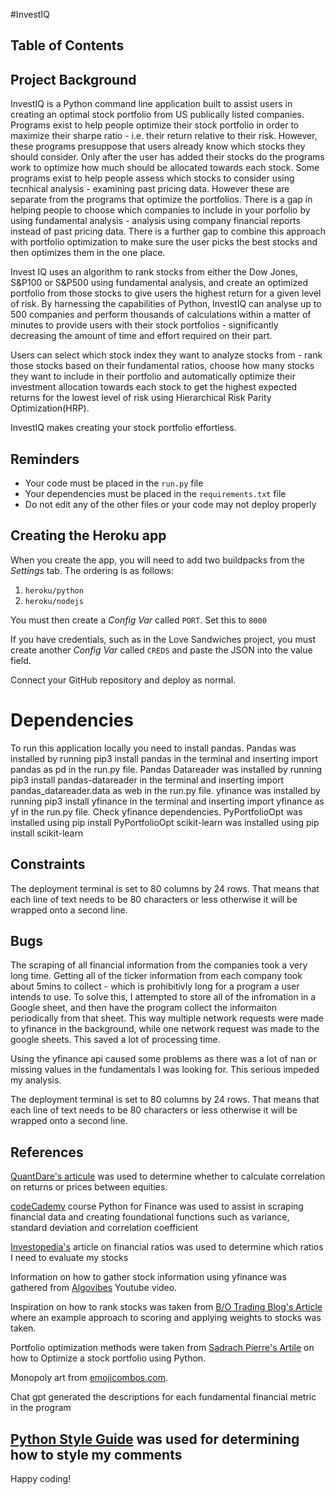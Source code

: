 #InvestIQ

## Table of Contents

## Project Background

InvestIQ is a Python command line application built to assist users in creating an optimal stock portfolio from US publically listed companies. Programs exist to help people optimize their stock portfolio in order to maximize their sharpe ratio - i.e. their return relative to their risk. However, these programs presuppose that users already know which stocks they should consider. Only after the user has added their stocks do the programs work to optimize how much should be allocated towards each stock. Some programs exist to help people assess which stocks to consider using tecnhical analysis - examining past pricing data. However these are separate from the programs that optimize the portfolios. There is a gap in helping people to choose which companies to include in your porfolio by using fundamental analysis - analysis using company financial reports instead of past pricing data. There is a further gap to combine this approach with portfolio optimization to make sure the user picks the best stocks and then optimizes them in the one place.

Invest IQ uses an algorithm to rank stocks from either the Dow Jones, S&P100 or S&P500 using fundamental analysis, and create an optimized portfolio from those stocks to give users the highest return for a given level of risk. By harnessing the capabilities of Python, InvestIQ can analyse up to 500 companies and perform thousands of calculations within a matter of minutes to provide users with their stock portfolios - significantly decreasing the amount of time and effort required on their part.

Users can select which stock index they want to analyze stocks from - rank those stocks based on their fundamental ratios, choose how many stocks they want to include in their portfolio and automatically optimize their investment allocation towards each stock to get the highest expected returns for the lowest level of risk using Hierarchical Risk Parity Optimization(HRP).

InvestIQ makes creating your stock portfolio effortless.

## Reminders

- Your code must be placed in the `run.py` file
- Your dependencies must be placed in the `requirements.txt` file
- Do not edit any of the other files or your code may not deploy properly

## Creating the Heroku app

When you create the app, you will need to add two buildpacks from the _Settings_ tab. The ordering is as follows:

1. `heroku/python`
2. `heroku/nodejs`

You must then create a _Config Var_ called `PORT`. Set this to `8000`

If you have credentials, such as in the Love Sandwiches project, you must create another _Config Var_ called `CREDS` and paste the JSON into the value field.

Connect your GitHub repository and deploy as normal.

# Dependencies

To run this application locally you need to install pandas.
Pandas was installed by running pip3 install pandas in the terminal and inserting import pandas as pd in the run.py file.
Pandas Datareader was installed by running pip3 install pandas-datareader in the terminal and inserting import pandas_datareader.data as web in the run.py file.
yfinance was installed by running pip3 install yfinance in the terminal and inserting import yfinance as yf in the run.py file. 
Check yfinance dependencies. 
PyPortfolioOpt was installed using pip install PyPortfolioOpt
scikit-learn was installed using pip install scikit-learn

## Constraints

The deployment terminal is set to 80 columns by 24 rows. That means that each line of text needs to be 80 characters or less otherwise it will be wrapped onto a second line.

## Bugs

The scraping of all financial information from the companies took a very long time. Getting all of the ticker information from each company took about 5mins to collect - which is prohibitivly long for a program a user intends to use. To solve this, I attempted to store all of the infromation in a Google sheet, and then have the program collect the informaiton periodically from that sheet. This way multiple network requests were made to yfinance in the background, while one network request was made to the google sheets. This saved a lot of processing time. 

Using the yfinance api caused some problems as there was a lot of nan or missing values in the fundamentals I was looking for. This serious impeded my analysis. 

The deployment terminal is set to 80 columns by 24 rows. That means that each line of text needs to be 80 characters or less otherwise it will be wrapped onto a second line.

## References 
[QuantDare's articule](https://quantdare.com/correlation-prices-returns/) was used to determine whether to calculate correlation on returns or prices between equities. 

[codeCademy](www.codecademy.com) course Python for Finance was used to assist in scraping financial data and creating foundational functions such as variance, standard deviation and correlation coefficient

[Investopedia's](https://www.investopedia.com/financial-edge/0910/6-basic-financial-ratios-and-what-they-tell-you.aspx#:~:text=Key%20Takeaways&text=There%20are%20six%20basic%20ratios,return%20on%20equity%20(ROE).) article on financial ratios was used to determine which ratios I need to evaluate my stocks

Information on how to gather stock information using yfinance was gathered from [Algovibes](https://www.youtube.com/watch?v=ZUQEd22oNek) Youtube video.

Inspiration on how to rank stocks was taken from [B/O Trading Blog's Article](https://medium.com/@chris_42047/a-weighted-ranking-system-for-stocks-python-tutorial-6af425ff65a4) where an example approach to scoring and applying weights to stocks was taken. 

Portfolio optimization methods were taken from [Sadrach Pierre's Artile](https://builtin.com/data-science/portfolio-optimization-python) on how to Optimize a stock portfolio using Python. 

Monopoly art from [emojicombos.com](https://emojicombos.com/monopoly-ascii-art).

Chat gpt generated the descriptions for each fundamental financial metric in the program

[Python Style Guide](https://peps.python.org/pep-0008/#comments) was used for determining how to style my comments
---

Happy coding!
